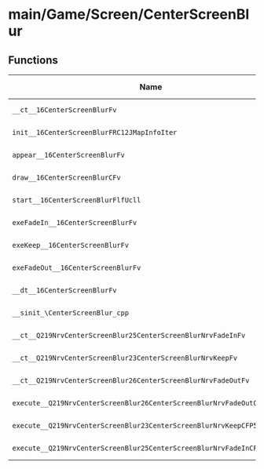 # main/Game/Screen/CenterScreenBlur

## Functions

| Name | Address | Match % |
|------|---------|---------|
| `__ct__16CenterScreenBlurFv` | `0x8034DFEC` | :x: (0.0%) |
| `init__16CenterScreenBlurFRC12JMapInfoIter` | `0x8034E050` | :x: (0.0%) |
| `appear__16CenterScreenBlurFv` | `0x8034E0BC` | :x: (0.0%) |
| `draw__16CenterScreenBlurCFv` | `0x8034E0FC` | :x: (0.0%) |
| `start__16CenterScreenBlurFlfUcll` | `0x8034E17C` | :x: (0.0%) |
| `exeFadeIn__16CenterScreenBlurFv` | `0x8034E1A0` | :x: (0.0%) |
| `exeKeep__16CenterScreenBlurFv` | `0x8034E1E4` | :x: (0.0%) |
| `exeFadeOut__16CenterScreenBlurFv` | `0x8034E250` | :x: (0.0%) |
| `__dt__16CenterScreenBlurFv` | `0x8034E2B4` | :x: (0.0%) |
| `__sinit_\CenterScreenBlur_cpp` | `0x8034E310` | :x: (0.0%) |
| `__ct__Q219NrvCenterScreenBlur25CenterScreenBlurNrvFadeInFv` | `0x8034E344` | :x: (0.0%) |
| `__ct__Q219NrvCenterScreenBlur23CenterScreenBlurNrvKeepFv` | `0x8034E354` | :x: (0.0%) |
| `__ct__Q219NrvCenterScreenBlur26CenterScreenBlurNrvFadeOutFv` | `0x8034E364` | :x: (0.0%) |
| `execute__Q219NrvCenterScreenBlur26CenterScreenBlurNrvFadeOutCFP5Spine` | `0x8034E374` | :x: (0.0%) |
| `execute__Q219NrvCenterScreenBlur23CenterScreenBlurNrvKeepCFP5Spine` | `0x8034E37C` | :x: (0.0%) |
| `execute__Q219NrvCenterScreenBlur25CenterScreenBlurNrvFadeInCFP5Spine` | `0x8034E384` | :x: (0.0%) |